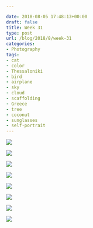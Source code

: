 ```yaml
---

date: 2018-08-05 17:48:13+00:00
draft: false
title: Week 31
type: post
url: /blog/2018/8/week-31
categories:
- Photography
tags:
- cat
- color
- Thessaloniki
- bird
- airplane
- sky
- cloud
- scaffolding
- Greece
- tree
- coconut
- sunglasses
- self-portrait
---
```




  
   ![](/images/2018-08-05-20188week-31/IMG_0106.JPG)

  

  
   ![](/images/2018-08-05-20188week-31/IMG_0038.JPG)

  

  
   ![](/images/2018-08-05-20188week-31/IMG_0101.JPG)

  

  
   ![](/images/2018-08-05-20188week-31/IMG_0109.JPG)

  

  
   ![](/images/2018-08-05-20188week-31/IMG_0116.JPG)

  

  
   ![](/images/2018-08-05-20188week-31/IMG_0108.JPG)

  

  
   ![](/images/2018-08-05-20188week-31/IMG_0049.JPG)

  

  
   ![](/images/2018-08-05-20188week-31/IMG_0050.JPG)

  


